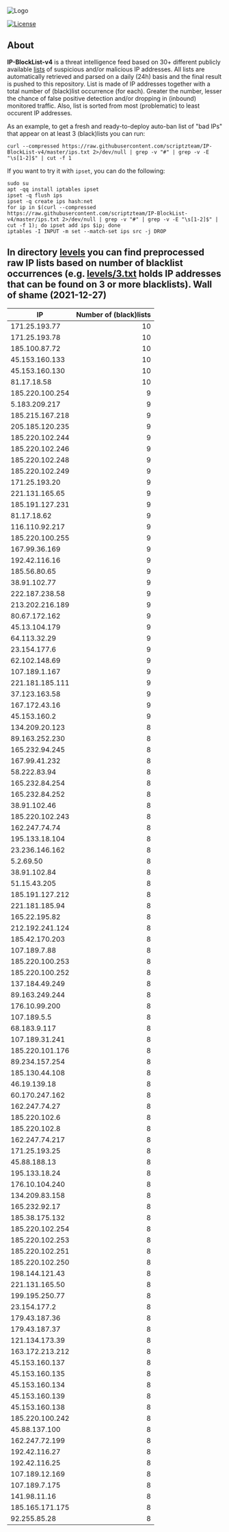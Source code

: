 ![Logo](https://i.imgur.com/PyKLAe7.png)

[![License](https://img.shields.io/badge/license-The_Unlicense-red.svg)](https://unlicense.org/)

About
----

**IP-BlockList-v4** is a threat intelligence feed based on 30+ different publicly available [lists](https://github.com/stamparm/maltrail) of suspicious and/or malicious IP addresses. All lists are automatically retrieved and parsed on a daily (24h) basis and the final result is pushed to this repository. List is made of IP addresses together with a total number of (black)list occurrence (for each). Greater the number, lesser the chance of false positive detection and/or dropping in (inbound) monitored traffic. Also, list is sorted from most (problematic) to least occurent IP addresses.

As an example, to get a fresh and ready-to-deploy auto-ban list of "bad IPs" that appear on at least 3 (black)lists you can run:

```
curl --compressed https://raw.githubusercontent.com/scriptzteam/IP-BlockList-v4/master/ips.txt 2>/dev/null | grep -v "#" | grep -v -E "\s[1-2]$" | cut -f 1
```

If you want to try it with `ipset`, you can do the following:

```
sudo su
apt -qq install iptables ipset
ipset -q flush ips
ipset -q create ips hash:net
for ip in $(curl --compressed https://raw.githubusercontent.com/scriptzteam/IP-BlockList-v4/master/ips.txt 2>/dev/null | grep -v "#" | grep -v -E "\s[1-2]$" | cut -f 1); do ipset add ips $ip; done
iptables -I INPUT -m set --match-set ips src -j DROP
```

In directory [levels](levels) you can find preprocessed raw IP lists based on number of blacklist occurrences (e.g. [levels/3.txt](levels/3.txt) holds IP addresses that can be found on 3 or more blacklists).
Wall of shame (2021-12-27)
----

|IP|Number of (black)lists|
|---|--:|
171.25.193.77|10
171.25.193.78|10
185.100.87.72|10
45.153.160.133|10
45.153.160.130|10
81.17.18.58|10
185.220.100.254|9
5.183.209.217|9
185.215.167.218|9
205.185.120.235|9
185.220.102.244|9
185.220.102.246|9
185.220.102.248|9
185.220.102.249|9
171.25.193.20|9
221.131.165.65|9
185.191.127.231|9
81.17.18.62|9
116.110.92.217|9
185.220.100.255|9
167.99.36.169|9
192.42.116.16|9
185.56.80.65|9
38.91.102.77|9
222.187.238.58|9
213.202.216.189|9
80.67.172.162|9
45.13.104.179|9
64.113.32.29|9
23.154.177.6|9
62.102.148.69|9
107.189.1.167|9
221.181.185.111|9
37.123.163.58|9
167.172.43.16|9
45.153.160.2|9
134.209.20.123|8
89.163.252.230|8
165.232.94.245|8
167.99.41.232|8
58.222.83.94|8
165.232.84.254|8
165.232.84.252|8
38.91.102.46|8
185.220.102.243|8
162.247.74.74|8
195.133.18.104|8
23.236.146.162|8
5.2.69.50|8
38.91.102.84|8
51.15.43.205|8
185.191.127.212|8
221.181.185.94|8
165.22.195.82|8
212.192.241.124|8
185.42.170.203|8
107.189.7.88|8
185.220.100.253|8
185.220.100.252|8
137.184.49.249|8
89.163.249.244|8
176.10.99.200|8
107.189.5.5|8
68.183.9.117|8
107.189.31.241|8
185.220.101.176|8
89.234.157.254|8
185.130.44.108|8
46.19.139.18|8
60.170.247.162|8
162.247.74.27|8
185.220.102.6|8
185.220.102.8|8
162.247.74.217|8
171.25.193.25|8
45.88.188.13|8
195.133.18.24|8
176.10.104.240|8
134.209.83.158|8
165.232.92.17|8
185.38.175.132|8
185.220.102.254|8
185.220.102.253|8
185.220.102.251|8
185.220.102.250|8
198.144.121.43|8
221.131.165.50|8
199.195.250.77|8
23.154.177.2|8
179.43.187.36|8
179.43.187.37|8
121.134.173.39|8
163.172.213.212|8
45.153.160.137|8
45.153.160.135|8
45.153.160.134|8
45.153.160.139|8
45.153.160.138|8
185.220.100.242|8
45.88.137.100|8
162.247.72.199|8
192.42.116.27|8
192.42.116.25|8
107.189.12.169|8
107.189.7.175|8
141.98.11.16|8
185.165.171.175|8
92.255.85.28|8
